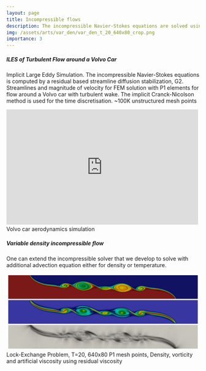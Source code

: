 ```yaml
---
layout: page
title: Incompressible flows
description: The incompressible Navier-Stokes equations are solved using continuous finite element approximation. 
img: /assets/arts/var_den/var_den_t_20_640x80_crop.png
importance: 3
---
```


<h5>ILES of Turbulent Flow around a Volvo Car</h5>

Implicit Large Eddy Simulation. The incompressible Navier-Stokes
equations is computed by a residual based streamline diffusion
stabilization, G2. Streamlines and magnitude of velocity for 
FEM solution with P1 elements for flow around a Volvo car with turbulent wake.
The implicit Cranck-Nicolson method is used for the time discretisation.
~100K unstructured mesh points

<div class="row justify-content-center">
		<iframe 
			width="500" height="300"
     		src="https://www.youtube.com/embed/HTOl0lTet9A"
     		frameborder="0" 
     		allowfullscreen>
		</iframe>
</div>
<div class="caption">
    Volvo car aerodynamics simulation
</div>

<h5>Variable density incompressible flow
</h5>

One can extend the incompressible solver that we develop to solve with additional advection equation either for density or temperature. 

<div class="row">
    <div class="col-sm mt-3 mt-md-0">
        <img class="img-fluid rounded z-depth-1" 
        src="/assets/arts/var_den/var_den_t_20_640x80.png"/>
    </div>
</div>
<div class="caption">
    Lock-Exchange Problem, T=20, 640x80 P1 mesh points, Density, vorticity and artificial viscosity using residual viscosity
</div>